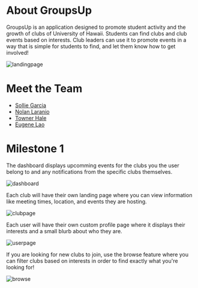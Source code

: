 # About GroupsUp

GroupsUp is an application designed to promote student activity and the growth of clubs of University of Hawaii. Students can find clubs and club events based on interests. Club leaders can use it to promote events in a way that is simple for students to find, and let them know how to get involved! 

![landingpage](https://user-images.githubusercontent.com/22554003/32635501-b82c5072-c554-11e7-9ddd-a573c10d2ada.png)

# Meet the Team

* [Sollie Garcia](https://solliegarcia.github.io/)
* [Nolan Laranio](https://nlaranio.github.io/)
* [Towner Hale](https://townerhale.github.io/)
* [Eugene Lao]()

# Milestone 1

The dashboard displays upcomming events for the clubs you the user belong to and any notifications from the specific clubs themselves. 

![dashboard](https://user-images.githubusercontent.com/22554003/32635495-b3af559e-c554-11e7-80f2-fba193cefe55.png)

Each club will have their own landing page where you can view information like meeting times, location, and events they are hosting.

![clubpage](https://user-images.githubusercontent.com/22554003/32635510-bcd2d54c-c554-11e7-8137-18fdb0115d30.png)

Each user will have their own custom profile page where it displays their interests and a small blurb about who they are.

![userpage](https://user-images.githubusercontent.com/22554003/32635505-b9981f86-c554-11e7-9a6f-1a0d8b55c432.png)

If you are looking for new clubs to join, use the browse feature where you can filter clubs based on interests in order to find exactly what you're looking for!

![browse](https://user-images.githubusercontent.com/22554003/32635478-9ef7a228-c554-11e7-9984-37f0f2b220dd.png)






